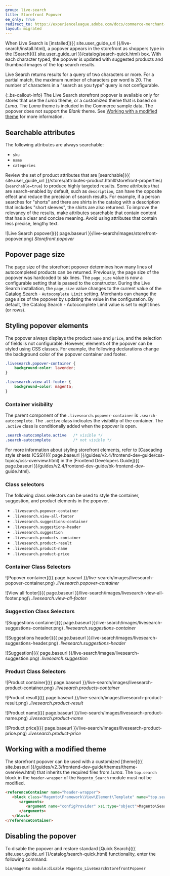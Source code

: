 ```yaml
---
group: live-search
title: Storefront Popover
ee_only: True
redirect_to: https://experienceleague.adobe.com/docs/commerce-merchant-services/live-search/live-search-storefront/storefront-popover.html
layout: migrated
---
```

When Live Search is [installed]({{ site.user_guide_url }}/live-search/install.html), a popover appears in the storefront as shoppers type in the [Search]({{ site.user_guide_url }}/catalog/search-quick.html) box. With each character typed, the popover is updated with suggested products and thumbnail images of the top search results.

Live Search returns results for a query of two characters or more. For a partial match, the maximum number of characters per word is 20. The number of characters in a "search as you type" query is not configurable.

{:.bs-callout-info}
The Live Search storefront popover is available only for stores that use the _Luma_ theme, or a customized theme that is based on _Luma_. The _Luma_ theme is included in the Commerce sample data. The popover does not support the _Blank_ theme. See [Working with a modified theme](#working-with-a-modified-theme) for more information.

## Searchable attributes

The following attributes are always searchable:

-  `sku`
-  `name`
-  `categories`

Review the set of product attributes that are [searchable]({{ site.user_guide_url }}/stores/attributes-product.html#storefront-properties) (`searchable=true`) to produce highly targeted results. Some attributes that are search-enabled by default, such as `description`, can have the opposite effect and reduce the precision of search results. For example, if a person searches for "shorts" and there are shirts in the catalog with a description that includes "short sleeves", the shirts are also returned. To improve the relevancy of the results, make attributes searchable that contain content that has a clear and concise meaning. Avoid using attributes that contain less precise, lengthy text.

![Live Search popover]({{ page.baseurl }}/live-search/images/storefront-popover.png)
_Storefront popover_

## Popover page size

The page size of the storefront popover determines how many lines of autocompleted products can be returned. Previously, the page size of the popover was hardcoded to six lines. The `page_size` value is now a configurable setting that is passed to the constructor. During the Live Search installation, the `page_size` value changes to the current value of the [Catalog Search](https://docs.magento.com/user-guide/configuration/catalog/catalog.html#catalog-search) - `Autocomplete Limit` setting. Merchants can change the page size of the popover by updating the value in the configuration. By default, the Catalog Search - Autocomplete Limit value is set to eight lines (or rows).

## Styling popover elements

The popover always displays the product `name` and `price`, and the selection of fields is not configurable. However, elements of the popover can be styled using CSS classes. For example, the following declarations change the background color of the popover container and footer.

```css
.livesearch.popover-container {
    background-color: lavender;
}

.livesearch.view-all-footer {
    background-color: magenta;
}
```
### Container visibility

The parent component of the `.livesearch.popover-container` is `.search-autocomplete`.  The `.active` class indicates the visibility of the container. The `.active` class is conditionally added when the popover is open.

```css
.search-autocomplete.active   /* visible */
.search-autocomplete          /* not visible */
```

For more information about styling storefront elements, refer to [Cascading style sheets (CSS)]({{ page.baseurl }}/guides/v2.4/frontend-dev-guide/css-topics/css-overview.html) in the [Frontend Developers Guide]({{ page.baseurl }}/guides/v2.4/frontend-dev-guide/bk-frontend-dev-guide.html).

### Class selectors

The following class selectors can be used to style the container, suggestion, and product elements in the popover.

-  `.livesearch.popover-container`
-  `.livesearch.view-all-footer`
-  `.livesearch.suggestions-container`
-  `.livesearch.suggestions-header`
-  `.livesearch.suggestion`
-  `.livesearch.products-container`
-  `.livesearch.product-result`
-  `.livesearch.product-name`
-  `.livesearch.product-price`

### Container Class Selectors

![Popover container]({{ page.baseurl }}/live-search/images/livesearch-popover-container.png)
_.livesearch.popover-container_

![View all footer]({{ page.baseurl }}/live-search/images/livesearch-view-all-footer.png)\\
_.livesearch.view-all-footer_

### Suggestion Class Selectors

![Suggestions container]({{ page.baseurl }}/live-search/images/livesearch-suggestions-container.png)
_.livesearch.suggestions-container_

![Suggestions header]({{ page.baseurl }}/live-search/images/livesearch-suggestions-header.png)
_.livesearch.suggestions-header_

![Suggestion]({{ page.baseurl }}/live-search/images/livesearch-suggestion.png)
_.livesearch.suggestion_

### Product Class Selectors

![Product container]({{ page.baseurl }}/live-search/images/livesearch-product-container.png)
_.livesearch.products-container_

![Product result]({{ page.baseurl }}/live-search/images/livesearch-product-result.png)
_.livesearch.product-result_

![Product name]({{ page.baseurl }}/live-search/images/livesearch-product-name.png)
_.livesearch.product-name_

![Product price]({{ page.baseurl }}/live-search/images/livesearch-product-price.png)
_.livesearch.product-price_

## Working with a modified theme

The storefront popover can be used with a customized [theme]({{ site.baseurl }}/guides/v2.3/frontend-dev-guide/themes/theme-overview.html) that inherits the required files from _Luma_. The `top.search` block in the `header-wrapper` of the `Magento_Search` module must not be modified.

```html
<referenceContainer name="header-wrapper">
   <block class="Magento\Framework\View\Element\Template" name="top.search" as="topSearch" template="Magento_Search::form.mini.phtml">
      <arguments>
         <argument name="configProvider" xsi:type="object">Magento\Search\ViewModel\ConfigProvider</argument>
      </arguments>
   </block>
</referenceContainer>
```

## Disabling the popover

To disable the popover and restore standard [Quick Search]({{ site.user_guide_url }}/catalog/search-quick.html) functionality, enter the following command:

```bash
bin/magento module:disable Magento_LiveSearchStorefrontPopover
```
